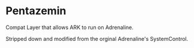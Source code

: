# Pentazemin
Compat Layer that allows ARK to run on Adrenaline.

Stripped down and modified from the orginal Adrenaline's SystemControl.
